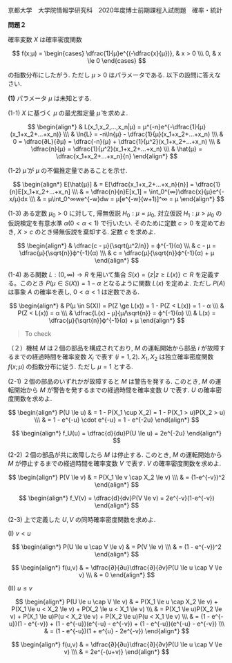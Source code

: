 京都大学　大学院情報学研究科　2020年度博士前期課程入試問題　確率・統計

**問題２**

確率変数 $X$ は確率密度関数

$$
    f(x;μ) = \begin{cases}
        \dfrac{1}{μ}e^{(-\dfrac{x}{μ})}, & x > 0 \\\
        0, & x \le 0
        \end{cases}
$$

の指数分布にしたがう. ただし $μ > 0$ はパラメータである. 以下の設問に答えなさい.

**(1)** パラメータ $μ$ は未知とする.

(1-1) $X$ に基づく $μ$ の最尤推定量 $\hat{μ}$ を求めよ.

$$
    \begin{align*}
        & L(x_1,x_2,...,x_n|μ) = μ^{-n}e^{-\dfrac{1}{μ}(x_1+x_2+...+x_n)}  \\\
        & \ln{L} = -n\ln{μ} - \dfrac{1}{μ}(x_1+x_2+...+x_n) \\\
        & 0 = \dfrac{∂L}{∂μ} = \dfrac{-n}{μ} + \dfrac{1}{μ^2}(x_1+x_2+...+x_n) \\\
        & \dfrac{n}{μ} = \dfrac{1}{μ^2}(x_1+x_2+...+x_n) \\\
        & \hat{μ} = \dfrac{x_1+x_2+...+x_n}{n}
    \end{align*}
$$

(1-2) $\hat{μ}$ が $μ$ の不偏推定量であることを示せ.

$$
    \begin{align*}
        E[\hat{μ}] & = E[\dfrac{x_1+x_2+...+x_n}{n}] = \dfrac{1}{n}E[x_1+x_2+...+x_n] \\\
        & = \dfrac{n}{n}E[x_1] = \int_0^{∞}\dfrac{x}{μ}e^{-x/μ}dx \\\
        & = μ\int_0^∞we^{-w}dw = μ[e^{-w}(w+1)]^∞ = μ
    \end{align*}
$$

(1-3) ある定数 $μ_0 > 0$ に対して, 帰無仮説 $H_0: μ = μ_0$, 対立仮説 $H_1: μ > μ_0$ の仮説検定を有意水準 $α(0<α<1)$ で行いたい. そのために定数 $c > 0$ を定めておき, $X > c$ のとき帰無仮説を棄却する. 定数 $c$ を求めよ.

$$
    \begin{align*}
        & \dfrac{c - μ}{\sqrt{μ^2/n}} = ϕ^{-1}(α) \\\
        & c - μ = \dfrac{μ}{\sqrt{n}}ϕ^{-1}(α) \\\
        & c = \dfrac{μ}{\sqrt{n}}ϕ^{-1}(α) + μ
    \end{align*}
$$

(1-4) ある関数 $L:(0,∞) \to R$ を用いて集合 $S(x) = \{z|z \ge L(x)\} \subset R$ を定義する。このとき $P(μ \in S(X)) = 1 - α$ となるように関数 $L(x)$ を定めよ. ただし $P(A)$ は事象 $A$ の確率を表し, $0 < α < 1$ は定数である.

$$
    \begin{align*}
        & P(μ \in S(X)) = P(Z \ge L(x)) = 1 - P(Z < L(x)) = 1 - α \\\
        & P(Z < L(x)) = α \\\
        & \dfrac{L(x) - μ}{μ/\sqrt{n}} = ϕ^{-1}(α) \\\
        & L(x) = \dfrac{μ}{\sqrt{n}}ϕ^{-1}(α) + μ
    \end{align*}
$$

> To check

（２）機械 $M$ は２個の部品を構成されており, $M$ の運転開始から部品 $i$ が故障するまでの経過時間を確率変数 $X_i$ で表す $(i=1,2).$ $X_1, X_2$ は独立確率密度関数 $f(x; μ)$ の指数分布に従う. ただし $μ = 1$ とする.

(2-1) ２個の部品のいずれかが故障すると $M$ は警告を発する. このとき, $M$ の運転開始から $M$ が警告を発するまでの経過時間を確率変数 $U$ で表す. $U$ の確率密度関数を求めよ.

$$
    \begin{align*}
        P(U \le u) & = 1 - P(X_1 \cup X_2) = 1 - P(X_1 > u)P(X_2 > u) \\\
        & = 1 - e^{-u} \cdot e^{-u} = 1 - e^{-2u}
    \end{align*}
$$

$$
    \begin{align*}
        f_U(u) = \dfrac{d}{du}P(U \le u) = 2e^{-2u}
    \end{align*}
$$

(2-2) ２個の部品が共に故障したら $M$ は停止する. このとき, $M$ の運転開始から $M$ が停止するまでの経過時間を確率変数 $V$ で表す. $V$ の確率密度関数を求めよ.

$$
    \begin{align*}
        P(V \le v) & = P(X_1 \le v \cap X_2 \le v) \\\
        & = (1-e^{-v})^2
    \end{align*}
$$

$$
    \begin{align*}
        f_V(v) = \dfrac{d}{dv}P(V \le v) = 2e^{-v}(1-e^{-v})
    \end{align*}
$$


(2-3) 上で定義した $U,V$ の同時確率密度関数を求めよ.

(I) $v < u$

$$
    \begin{align*}
        P(U \le u \cap V \le v) & = P(V \le v) \\\
        & = (1 - e^{-v})^2
    \end{align*}
$$

$$
     \begin{align*}
        f(u,v) & = \dfrac{∂}{∂u}\dfrac{∂}{∂v}P(U \le u \cap V \le v) \\\
        & = 0
    \end{align*}
$$

(II) $u \le v$

$$
    \begin{align*}
        P(U \le u \cap V \le v) & = P(X_1 \le u \cap X_2 \le v) + P(X_1 \le u < X_2 \le v) + P(X_2 \le u < X_1 \le v) \\\
        & = P(X_1 \le u)P(X_2 \le v) + P(X_1 \le u)P(u < X_2 \le v) + P(X_2 \le u)P(u < X_1 \le v) \\\
        & = (1 - e^{-u})(1 - e^{-v}) + (1 - e^{-u})(e^{-u} - e^{-v}) + (1 - e^{-u})(e^{-u} - e^{-v}) \\\
        & = (1 - e^{-u})(1 + e^{u} - 2e^{-v})
    \end{align*}
$$

$$
     \begin{align*}
        f(u,v) & = \dfrac{∂}{∂u}\dfrac{∂}{∂v}P(U \le u \cap V \le v) \\\
        & = 2e^{-(u+v)}
    \end{align*}
$$